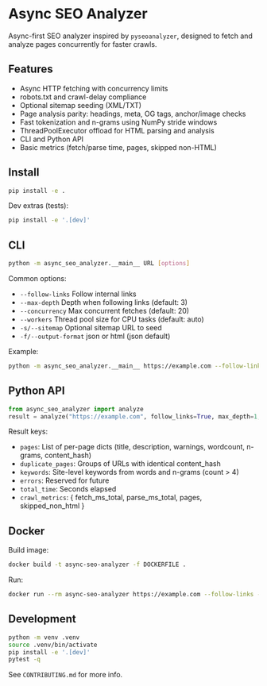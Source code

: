 # Async SEO Analyzer

Async-first SEO analyzer inspired by `pyseoanalyzer`, designed to fetch and analyze pages concurrently for faster crawls.

## Features
- Async HTTP fetching with concurrency limits
- robots.txt and crawl-delay compliance
- Optional sitemap seeding (XML/TXT)
- Page analysis parity: headings, meta, OG tags, anchor/image checks
- Fast tokenization and n-grams using NumPy stride windows
- ThreadPoolExecutor offload for HTML parsing and analysis
- CLI and Python API
- Basic metrics (fetch/parse time, pages, skipped non-HTML)

## Install

```bash
pip install -e .
```

Dev extras (tests):
```bash
pip install -e '.[dev]'
```

## CLI

```bash
python -m async_seo_analyzer.__main__ URL [options]
```

Common options:
- `--follow-links` Follow internal links
- `--max-depth` Depth when following links (default: 3)
- `--concurrency` Max concurrent fetches (default: 20)
- `--workers` Thread pool size for CPU tasks (default: auto)
- `-s/--sitemap` Optional sitemap URL to seed
- `-f/--output-format` json or html (json default)

Example:
```bash
python -m async_seo_analyzer.__main__ https://example.com --follow-links --max-depth 1 --workers 4 -f json
```

## Python API

```python
from async_seo_analyzer import analyze
result = analyze("https://example.com", follow_links=True, max_depth=1, workers=4)
```

Result keys:
- `pages`: List of per-page dicts (title, description, warnings, wordcount, n-grams, content_hash)
- `duplicate_pages`: Groups of URLs with identical content_hash
- `keywords`: Site-level keywords from words and n-grams (count > 4)
- `errors`: Reserved for future
- `total_time`: Seconds elapsed
- `crawl_metrics`: { fetch_ms_total, parse_ms_total, pages, skipped_non_html }

## Docker

Build image:
```bash
docker build -t async-seo-analyzer -f DOCKERFILE .
```

Run:
```bash
docker run --rm async-seo-analyzer https://example.com --follow-links --max-depth 1 -f json
```

## Development

```bash
python -m venv .venv
source .venv/bin/activate
pip install -e '.[dev]'
pytest -q
```

See `CONTRIBUTING.md` for more info.